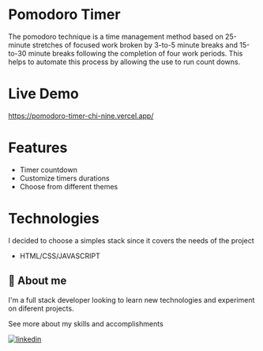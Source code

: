 # Pomodoro Timer

The pomodoro technique is a time management method based on 25-minute stretches of focused work broken by 3-to-5 minute breaks and 15-to-30 minute breaks following the completion of four work periods. This helps to automate this process by allowing the use to run count downs.

# Live Demo

https://pomodoro-timer-chi-nine.vercel.app/

# Features

- Timer countdown
- Customize timers durations
- Choose from different themes

# Technologies

I decided to choose a simples stack since it covers the needs of the project

- HTML/CSS/JAVASCRIPT

## 🚀 About me

I'm a full stack developer looking to learn new technologies and experiment on diferent projects.

See more about my skills and accomplishments 

[![linkedin](https://img.shields.io/badge/linkedin-0A66C2?style=for-the-badge&logo=linkedin&logoColor=white)](https://www.linkedin.com/)

